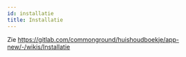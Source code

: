 ```yaml
---
id: installatie
title: Installatie
---
```


Zie https://gitlab.com/commonground/huishoudboekje/app-new/-/wikis/Installatie
